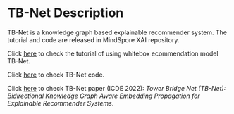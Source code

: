 # TB-Net Description

TB-Net is a knowledge graph based explainable recommender system. The tutorial and code are released in MindSpore XAI repository.

Click [here](https://www.mindspore.cn/xai/docs/en/master/using_tbnet.html) to check the tutorial of using whitebox ecommendation model TB-Net.

Click [here](https://gitee.com/mindspore/xai/tree/master/models/whitebox/tbnet) to check TB-Net code.

Click [here](https://ieeexplore.ieee.org/document/9835387) to check TB-Net paper (ICDE 2022): *Tower Bridge Net (TB-Net): Bidirectional Knowledge Graph Aware Embedding Propagation for Explainable Recommender Systems*.